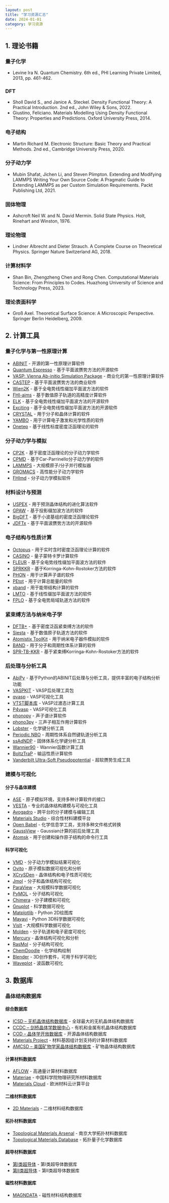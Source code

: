 ```yaml
---
layout: post
title: "学习资源汇总"
date: 2024-01-01
category: 学习资源
---
```


## 1. 理论书籍

### 量子化学
- Levine Ira N. Quantum Chemistry. 6th ed., PHI Learning Private Limited, 2013, pp. 461-462.

### DFT
- Sholl David S., and Janice A. Steckel. Density Functional Theory: A Practical Introduction. 2nd ed., John Wiley & Sons, 2022.
- Giustino, Feliciano. Materials Modelling Using Density Functional Theory: Properties and Predictions. Oxford University Press, 2014.

### 电子结构
- Martin Richard M. Electronic Structure: Basic Theory and Practical Methods. 2nd ed., Cambridge University Press, 2020.

### 分子动力学
- Mubin Shafat, Jichen Li, and Steven Plimpton. Extending and Modifying LAMMPS Writing Your Own Source Code: A Pragmatic Guide to Extending LAMMPS as per Custom Simulation Requirements. Packt Publishing Ltd, 2021.

### 固体物理
- Ashcroft Neil W. and N. David Mermin. Solid State Physics. Holt, Rinehart and Winston, 1976.

### 理论物理
- Lindner Albrecht and Dieter Strauch. A Complete Course on Theoretical Physics. Springer Nature Switzerland AG, 2018.

### 计算材料学
- Shan Bin, Zhengzheng Chen and Rong Chen. Computational Materials Science: From Principles to Codes. Huazhong University of Science and Technology Press, 2023.

### 理论表面科学
- Groß Axel. Theoretical Surface Science: A Microscopic Perspective. Springer Berlin Heidelberg, 2009.

## 2. 计算工具

### 量子化学与第一性原理计算
- [ABINIT](https://www.abinit.org/) - 开源的第一性原理计算软件
- [Quantum Espresso](https://www.quantum-espresso.org/) - 基于平面波赝势方法的开源软件
- [VASP: Vienna Ab-initio Simulation Package](http://www.vasp.at) - 商业化的第一性原理计算软件
- [CASTEP](http://www.castep.org/) - 基于平面波赝势方法的商业软件
- [Wien2K](http://www.wien2k.at/) - 基于全电势线性缀加平面波方法的软件
- [FHI-aims](https://aimsclub.fhi-berlin.mpg.de/) - 基于数值原子轨道的高精度计算软件
- [ELK](http://elk.sourceforge.net/) - 基于全电势线性缀加平面波方法的开源软件
- [Exciting](http://exciting-code.org/) - 基于全电势线性缀加平面波方法的开源软件
- [CRYSTAL](http://www.crystal.unito.it/) - 用于分子和晶体计算的软件
- [YAMBO](http://www.yambo-code.org/) - 用于计算电子激发和光学性质的软件
- [Onetep](http://www.onetep.org/) - 基于线性标度密度泛函理论的软件

### 分子动力学与模拟
- [CP2K](http://www.cp2k.org) - 基于密度泛函理论的分子动力学软件
- [CPMD](http://www.cpmd.org/) - 基于Car-Parrinello分子动力学的软件
- [LAMMPS](https://www.lammps.org/) - 大规模原子/分子并行模拟器
- [GROMACS](http://www.gromacs.org/) - 高性能分子动力学软件
- [FHImd](http://www.fhi-berlin.mpg.de/th/fhimd/) - 分子动力学模拟软件

### 材料设计与预测
- [USPEX](http://uspex-team.org/) - 用于预测晶体结构的进化算法软件
- [GPAW](https://wiki.fysik.dtu.dk/gpaw/) - 基于投影缀加波方法的软件
- [BigDFT](http://bigdft.org/) - 基于小波基组的密度泛函理论软件
- [JDFTx](http://jdftx.org/) - 基于平面波赝势方法的开源软件

### 电子结构与性质计算
- [Octopus](http://www.tddft.org/programs/octopus/) - 用于实时含时密度泛函理论计算的软件
- [CASINO](http://vallico.net/casinoqmc/) - 量子蒙特卡罗计算软件
- [FLEUR](http://www.flapw.de/) - 基于全电势线性缀加平面波方法的软件
- [SPRKKR](http://olymp.phys.chemie.uni-muenchen.de/ak/ebert/sprkkr.html) - 基于Korringa-Kohn-Rostoker方法的软件
- [PHON](http://www.phon.tuwien.ac.at/) - 用于计算声子谱的软件
- [PEtot](http://www.petot.org/) - 用于计算总能量的软件
- [xband](http://olymp.phys.chemie.uni-muenchen.de/ak/ebert/xband.html) - 用于能带结构计算的软件
- [LMTO](http://www.lmto.org/) - 基于线性缀加平面波方法的软件
- [FPLO](http://www.fplo.de/) - 基于全电势局域轨道方法的软件

### 紧束缚方法与纳米电子学
- [DFTB+](http://www.dftb-plus.info/) - 基于密度泛函紧束缚方法的软件
- [Siesta](http://www.icmab.es/siesta/) - 基于数值原子轨道方法的软件
- [Atomistix ToolKit](http://www.quantumwise.com/) - 用于纳米电子器件模拟的软件
- [BAND](http://www.scm.com) - 用于分子和周期性体系计算的软件
- [SPR-TB-KKR](http://olymp.phys.chemie.uni-muenchen.de/ak/ebert/spr-tb-kkr.html) - 基于紧束缚Korringa-Kohn-Rostoker方法的软件

### 后处理与分析工具
- [AbiPy](https://abinit.github.io/abipy/) - 基于Python的ABINIT后处理与分析工具，提供丰富的电子结构分析功能
- [VASPKIT](http://VASPKIT.sourceforge.net/) - VASP后处理工具包
- [qvasp](http://www.goscience.cn/user/uservideo?id=195/) - VASP可视化工具
- [VTST脚本库](http://theory.cm.utexas.edu/vasp/scripts.html) - VASP过渡态计算工具
- [P4vasp](http://www.p4vasp.at) - VASP可视化工具
- [phonopy](https://atztogo.github.io/phonopy/) - 声子谱计算软件
- [phono3py](https://atztogo.github.io/phono3py/) - 三声子相互作用计算软件
- [Lobster](http://schmeling.ac.rwth-aachen.de/cohp/index.php?menuID=6) - 化学键分析工具
- [Periodic NBO](https://schmidt.chem.wisc.edu/nbosoftware) - 周期性体系自然键轨道分析工具
- [ssAdNDP](http://ion.chem.usu.edu/~boldyrev/ssadndp.php) - 固体体系化学键分析工具
- [Wannier90](http://www.wannier.org/) - Wannier函数计算工具
- [BoltzTraP](https://www.imc.tuwien.ac.at/forschungsbereich_theoretische_chemie/forschungsgruppen/prof_dr_gkh_madsen_theoretical_materials_chemistry/boltztrap/) - 输运性质计算软件
- [Vanderbilt Ultra-Soft Pseudopotential](http://www.physics.rutgers.edu/~dhv/uspp/) - 超软赝势生成工具

### 建模与可视化
#### 分子与晶体建模
- [ASE](https://wiki.fysik.dtu.dk/ase/) - 原子模拟环境，支持多种计算软件的接口
- [VESTA](https://jp-minerals.org/vesta/en/) - 专业的晶体结构建模与可视化工具
- [Avogadro](https://avogadro.cc/) - 跨平台的分子建模与编辑工具
- [Materials Studio](https://www.3ds.com/products-services/biovia/products/molecular-modeling-simulation/biovia-materials-studio/) - 综合性材料建模平台
- [Open Babel](https://openbabel.org/docs/index.html) - 化学信息学工具，支持多种文件格式转换
- [GaussView](https://gaussian.com/gaussview6/) - Gaussian计算的前后处理工具
- [Atomsk](https://atomsk.univ-lille.fr/) - 用于创建和操作原子结构的命令行工具

#### 科学可视化
- [VMD](https://www.ks.uiuc.edu/Research/vmd/) - 分子动力学模拟结果可视化
- [Ovito](https://www.ovito.org/) - 原子模拟数据可视化和分析
- [XCrySDen](http://www.xcrysden.org/) - 晶体结构和电子性质可视化
- [Jmol](http://jmol.sourceforge.net/) - 分子和晶体结构可视化
- [ParaView](https://www.paraview.org/) - 大规模科学数据可视化
- [PyMOL](https://pymol.org/2/) - 分子结构可视化
- [Chimera](https://www.cgl.ucsf.edu/chimera/) - 分子建模和可视化
- [Gnuplot](http://www.gnuplot.info/) - 科学数据可视化
- [Matplotlib](https://matplotlib.org/) - Python 2D绘图库
- [Mayavi](https://docs.enthought.com/mayavi/mayavi/) - Python 3D科学数据可视化
- [VisIt](https://visit.llnl.gov/) - 大规模科学数据可视化
- [Molden](http://www.cmbi.ru.nl/molden/) - 分子轨道和电子密度可视化
- [Mercury](https://www.ccdc.cam.ac.uk/solutions/csd-system/components/mercury/) - 晶体结构可视化和分析
- [RasMol](http://rasmol.org/) - 分子结构可视化
- [ChemDoodle](https://www.chemdoodle.com/) - 化学结构绘制
- [Blender](https://www.blender.org/) - 3D创作套件，可用于科学可视化
- [Waveplot](https://www.waveplot.com/) - 波函数可视化

## 3. 数据库

### 晶体结构数据库
#### 综合数据库
- [ICSD – 无机晶体结构数据库](http://www2.fiz-karlsruhe.de/icsd_home.html) - 全球最大的无机晶体结构数据库
- [CCDC – 剑桥晶体学数据中心](https://www.ccdc.cam.ac.uk/) - 有机和金属有机晶体结构数据库
- [COD – 晶体学开放数据库](http://www.crystallography.net/cod/) - 开源晶体结构数据库
- [Materials Project](https://materialsproject.org/) - 材料基因组计划支持的计算材料数据库
- [AMCSD – 美国矿物学家晶体结构数据库](http://rruff.geo.arizona.edu/AMS/amcsd.php) - 矿物晶体结构数据库

#### 计算材料数据库
- [AFLOW](http://www.aflowlib.org/) - 高通量计算材料数据库
- [Materiae](http://materiae.iphy.ac.cn/#/) - 中国科学院物理研究所材料数据库
- [Materials Cloud](https://www.materialscloud.org/discover/2dstructures/dashboard/ptable) - 欧洲材料云计算平台

#### 二维材料数据库
- [2D Materials](https://materialsweb.org/twodmaterials) - 二维材料结构数据库

#### 拓扑材料数据库
- [Topological Materials Arsenal](https://ccmp.nju.edu.cn/) - 南京大学拓扑材料数据库
- [Topological Materials Database](http://topologicalquantumchemistry.org/#/) - 拓扑量子化学数据库

#### 超导材料数据库
- [第I类超导体](http://www.superconductors.org/Type1.htm) - 第I类超导体数据库
- [第II类超导体](http://www.superconductors.org/Type2.htm) - 第II类超导体数据库

#### 磁性材料数据库
- [MAGNDATA](http://webbdcrista1.ehu.es/magndata/index.php?show_db=1) - 磁性材料结构数据库

